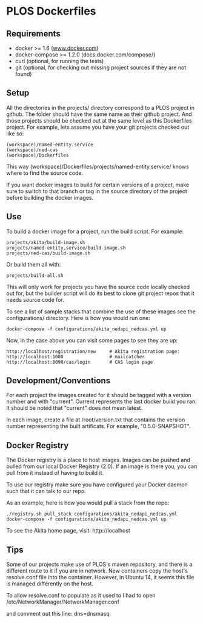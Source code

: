 PLOS Dockerfiles
================

Requirements
------------
* docker >= 1.6 (www.docker.com)
* docker-compose >= 1.2.0 (docs.docker.com/compose/)
* curl (optional, for running the tests)
* git  (optional, for checking out missing project sources if they are not found)


Setup
-----

All the directories in the projects/ directory correspond to a PLOS project in github. The folder should have the same name as their github project. And those projects should be checked out at the same level as this Dockerfiles project. For example, lets assume you have your git projects checked out like so:

    (workspace)/named-entity.service
    (workspace)/ned-cas
    (workspace)/Dockerfiles

This way (workspace)/Dockerfiles/projects/named-entity.service/ knows where to find the source code.

If you want docker images to build for certain versions of a project, make sure to switch to that branch or tag in the source directory of the project before building the docker images.


Use
---

To build a docker image for a project, run the build script. For example:

    projects/akita/build-image.sh
    projects/named-entity.service/build-image.sh
    projects/ned-cas/build-image.sh

Or build them all with:

    projects/build-all.sh

This will only work for projects you have the source code locally checked out for, but the builder script will do its best to clone git project repos that it needs source code for.

To see a list of sample stacks that combine the use of these images see the configurations/ directory. Here is how you would run one:

    docker-compose -f configurations/akita_nedapi_nedcas.yml up

Now, in the case above you can visit some pages to see they are up:

    http://localhost/registration/new     # Akita registration page:
    http://localhost:1080                 # mailcatcher
    http://localhost:8090/cas/login       # CAS login page


Development/Conventions
-----------------------

For each project the images created for it should be tagged with a version number and with "current". Current represents the last docker build you ran. It should be noted that "current" does not mean latest.

In each image, create a file at /root/version.txt that contains the version number representing the built artificats. For example, "0.5.0-SNAPSHOT".


Docker Registry
---------------

The Docker registry is a place to host images. Images can be pushed and pulled from our local Docker Registry (2.0). If an image is there you, you can pull from it instead of having to build it.

To use our registry make sure you have configured your Docker daemon such that it can talk to our repo.

As an example, here is how you would pull a stack from the repo:

    ./registry.sh pull_stack configurations/akita_nedapi_nedcas.yml
    docker-compose -f configurations/akita_nedapi_nedcas.yml up

To see the Akita home page, visit:
    http://localhost


Tips
----

Some of our projects make use of PLOS's maven repository, and there is a different route to it if you are in network. New containers copy the host's resolve.conf file into the container. However, in Ubuntu 14, it seems this file is managed differently on the host.

To allow resolve.conf to populate as it used to I had to open
/etc/NetworkManager/NetworkManager.conf

and comment out this line: 
    dns=dnsmasq
